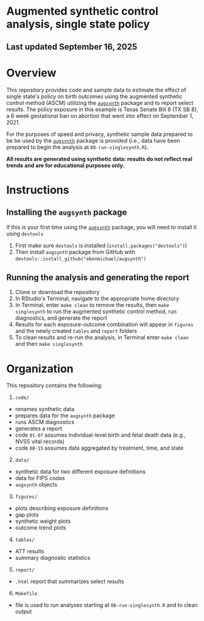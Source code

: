# Augmented synthetic control analysis, single state policy

## Last updated September 16, 2025

# Overview

This repository provides code and sample data to estimate the effect of single state's policy on birth outcomes using the augmented synthetic control method (ASCM) utilizing the [`augsynth`](https://github.com/ebenmichael/augsynth) package and to report select results. The policy exposure in this example is Texas Senate Bill 8 (TX SB 8), a 6 week gestational ban on abortion that went into effect on September 1, 2021.

For the purposes of speed and privacy, synthetic sample data prepared to be be used by the [`augsynth`](https://github.com/ebenmichael/augsynth) package is provided (i.e., data have been prepared to begin the analysis at `08-run-singlesynth.R`).

**All results are generated using synthetic data: results do not reflect real trends and are for educational purposes only.**

# Instructions

## Installing the `augsynth` package

If this is your first time using the [`augsynth`](https://github.com/ebenmichael/augsynth) package, you will need to install it using `devtools`

1.  First make sure `devtools` is installed (`install.packages("devtools")`)
2.  Then install `augsynth` package from GitHub with `devtools::install_github("ebenmichael/augsynth")`

## Running the analysis and generating the report

1.  Clone or download the repository
2.  In RStudio's Terminal, navigate to the appropriate home directory
3.  In Terminal, enter `make clean` to remove the results, then `make singlesynth` to run the augmented synthetic control method, run diagnostics, and generate the report
4.  Results for each exposure-outcome combination will appear in `figures` and the newly created `tables` and `report` folders
5.  To clean results and re-run the analysis, in Terminal enter `make clean` and then `make singlesynth`


# Organization

This repository contains the following:

1.  `code/`

-   renames synthetic data
-   prepares data for the `augsynth` package
-   runs ASCM diagnostics
-   generates a report
-   code `01-07` assumes individual-level birth and fetal death data (e.g., NVSS vital records)
-   code `08-15` assumes data aggregated by treatment, time, and state

2.  `data/`

-   synthetic data for two different exposure definitions
-   data for FIPS codes
-   `augsynth` objects

3.  `figures/`

-   plots describing exposure definitions
-   gap plots
-   synthetic weight plots
-   outcome trend plots

4.  `tables/`

-   ATT results
-   summary diagnostic statistics

5.  `report/`

-   `.html` report that summarizes select results

6.  `Makefile`

-   file is used to run analyses starting at `08-run-singlesynth.R` and to clean output
